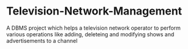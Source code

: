 # Television-Network-Management
A DBMS project which helps a television network operator to perform various operations like adding, deleteing and modifying shows and advertisements to a channel
